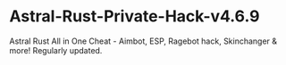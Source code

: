 # Astral-Rust-Private-Hack-v4.6.9
Astral Rust All in One Cheat - Aimbot, ESP, Ragebot hack, Skinchanger &amp; more! Regularly updated.
